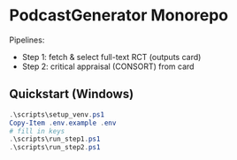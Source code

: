 # PodcastGenerator Monorepo

Pipelines:
- Step 1: fetch & select full-text RCT (outputs card)
- Step 2: critical appraisal (CONSORT) from card

## Quickstart (Windows)
```powershell
.\scripts\setup_venv.ps1
Copy-Item .env.example .env
# fill in keys
.\scripts\run_step1.ps1
.\scripts\run_step2.ps1